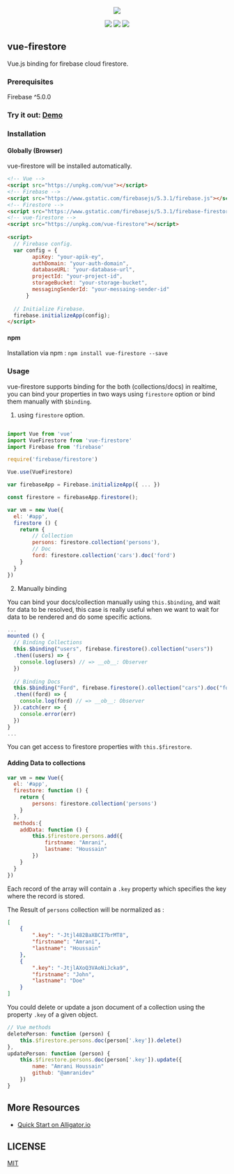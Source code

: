<p align="center">
<img src="https://i.imgur.com/ki0rbrX.png">
</p>

<p align="center">
<img src="https://img.shields.io/npm/v/vue-firestore.svg">
<img src="https://img.shields.io/npm/l/vue-firestore.svg">
<img src="https://travis-ci.org/gdg-tangier/vue-firestore.svg?branch=master">
</p>

## vue-firestore

Vue.js binding for firebase cloud firestore.

### Prerequisites

Firebase ^5.0.0

### Try it out: [Demo](http://jsbin.com/noviduy/7/edit?html,js,output)

### Installation

#### Globally (Browser)

vue-firestore will be installed automatically.

```html
<!-- Vue -->   
<script src="https://unpkg.com/vue"></script>
<!-- Firebase -->   
<script src="https://www.gstatic.com/firebasejs/5.3.1/firebase.js"></script>
<!-- Firestore -->   
<script src="https://www.gstatic.com/firebasejs/5.3.1/firebase-firestore.js"></script>
<!-- vue-firestore -->   
<script src="https://unpkg.com/vue-firestore"></script>
  
<script>        
  // Firebase config.
  var config = {
        apiKey: "your-apik-ey",
        authDomain: "your-auth-domain",
        databaseURL: "your-database-url",
        projectId: "your-project-id",
        storageBucket: "your-storage-bucket",
        messagingSenderId: "your-messaing-sender-id"
      }
        
  // Initialize Firebase.
  firebase.initializeApp(config);
</script>
```

#### npm

Installation via npm : `npm install vue-firestore --save`

### Usage

vue-firestore supports binding for the both (collections/docs) in realtime, you can bind your properties in two ways using `firestore` option or bind them manually with `$binding`.

1. using `firestore` option.

```javascript

import Vue from 'vue'
import VueFirestore from 'vue-firestore'
import Firebase from 'firebase'

require('firebase/firestore')

Vue.use(VueFirestore)

var firebaseApp = Firebase.initializeApp({ ... })

const firestore = firebaseApp.firestore();

var vm = new Vue({
  el: '#app',
  firestore () {
    return {
        // Collection
        persons: firestore.collection('persons'),
        // Doc
        ford: firestore.collection('cars').doc('ford')
    }
  }
})
```

2. Manually binding

You can bind your docs/collection manually using `this.$binding`, and wait for data to be resolved, this case is really useful when we want to wait for data to be rendered and do some specific actions.

```javascript
...
mounted () {
  // Binding Collections
  this.$binding("users", firebase.firestore().collection("users"))
  .then((users) => {
    console.log(users) // => __ob__: Observer
  })
  
  // Binding Docs
  this.$binding("Ford", firebase.firestore().collection("cars").doc("ford"))
  .then((ford) => {
    console.log(ford) // => __ob__: Observer
  }).catch(err => {
    console.error(err)
  })
}
...
```
You can get access to firestore properties with `this.$firestore`.

#### Adding Data to collections

```javascript
var vm = new Vue({
  el: '#app',
  firestore: function () {
    return {
        persons: firestore.collection('persons')
    }
  },
  methods:{
    addData: function () {
        this.$firestore.persons.add({
            firstname: "Amrani",
            lastname: "Houssain"
        })
    }
  }
})
```

Each record of the array will contain a `.key` property which specifies the key where the record is stored.

The Result of `persons` collection will be normalized as :

```json
[
    {
        ".key": "-Jtjl482BaXBCI7brMT8",
        "firstname": "Amrani",
        "lastname": "Houssain"
    },
    {
        ".key": "-JtjlAXoQ3VAoNiJcka9",
        "firstname": "John",
        "lastname": "Doe"
    }
]
```

You could delete or update a json document of a collection using the property `.key` of a given object.

```javascript
// Vue methods
deletePerson: function (person) {
    this.$firestore.persons.doc(person['.key']).delete()
},
updatePerson: function (person) {
    this.$firestore.persons.doc(person['.key']).update({
        name: "Amrani Houssain"
        github: "@amranidev"
    })
}
```

## More Resources
- [Quick Start on Alligator.io](https://alligator.io/vuejs/vue-cloud-firestore/)

## LICENSE
[MIT](https://opensource.org/licenses/MIT)

